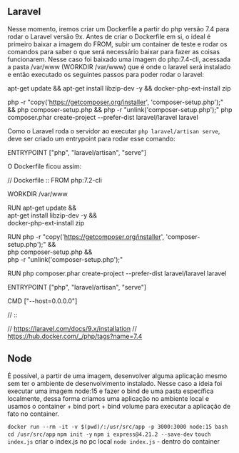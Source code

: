 ## Laravel
Nesse momento, iremos criar um Dockerfile a partir do php versão 7.4 para rodar o Laravel versão 9x.
Antes de criar o Dockerfile em si, o ideal é primeiro baixar a imagem do FROM, subir um container de teste e rodar os comandos para saber o que será necessário baixar para fazer as coisas funcionarem.
Nesse caso foi baixado uma imagem do php:7.4-cli, acessada a pasta /var/www (WORKDIR /var/www) que é onde o laravel será instalado e então executado os seguintes passos para poder rodar o laravel:

apt-get update &&
apt-get install libzip-dev -y &&
docker-php-ext-install zip

php -r "copy('https://getcomposer.org/installer', 'composer-setup.php');" &&
php composer-setup.php &&
php -r "unlink('composer-setup.php');"
php composer.phar create-project --prefer-dist laravel/laravel laravel

Como o Laravel roda o servidor ao executar `php laravel/artisan serve`, deve ser criado um entrypoint para rodar esse comando:

ENTRYPOINT ["php", "laravel/artisan", "serve"]

O Dockerfile ficou assim:

// Dockerfile ::
FROM php:7.2-cli

WORKDIR /var/www

RUN apt-get update && \
    apt-get install libzip-dev -y && \
    docker-php-ext-install zip

RUN php -r "copy('https://getcomposer.org/installer', 'composer-setup.php');" && \
    php composer-setup.php && \
    php -r "unlink('composer-setup.php');"
    
RUN php composer.phar create-project --prefer-dist laravel/laravel laravel

ENTRYPOINT ["php", "laravel/artisan", "serve"]

CMD ["--host=0.0.0.0"]

// ::

// https://laravel.com/docs/9.x/installation
// https://hub.docker.com/_/php/tags?name=7.4



## Node

É possível, a partir de uma imagem, desenvolver alguma aplicação mesmo sem ter o ambiente de desenvolvimento instalado.
Nesse caso a ideia foi executar uma imagem node:15 e fazer o bind de uma pasta específica localmente, dessa forma criamos uma aplicação no ambiente local e usamos o container + bind port + bind volume para executar a aplicação de fato no container.

`docker run --rm -it -v $(pwd)/:/usr/src/app -p 3000:3000 node:15 bash`
`cd /usr/src/app`
`npm init -y`
`npm i express@4.21.2 --save-dev`
`touch index.js`
criar o index.js no pc local
`node index.js` - dentro do container